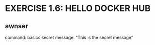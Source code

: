 # EXERCISE 1.6: HELLO DOCKER HUB
## awnser
command: basics
secret message: "This is the secret message"